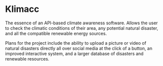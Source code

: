 # Klimacc

The essence of an API-based climate awareness software. Allows the user to check the climatic conditions of their area, any potential natural disaster, and all the compatible renewable energy sources.

Plans for the project include the ability to upload a picture or video of natural disasters directly all over social media at the click of a button, an improved interactive system, and a larger database of disasters and renewable resources.

